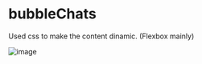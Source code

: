 # bubbleChats

Used css to make the content dinamic. (Flexbox mainly)

![image](https://user-images.githubusercontent.com/113466701/193211492-a3b98380-9cc2-47f9-adb8-4f30424664b1.png)
